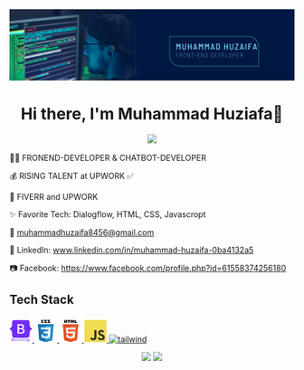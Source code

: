 <body>
	 <img src="https://github.com/huzaifa4345/Muhammad-Huzaifa/blob/main/Blue%20And%20Green%20Professional%20Technology%20LinkedIn%20Banner.png" alt="Baner" >
  <div align="center">
    <h1> Hi there, I'm Muhammad Huziafa👋<a href="https://github.com/huzaifa4345"></h1>
  </div>
<p align="center">
<a href="https://github.com/Muhammad Huzaifa"><img src="https://readme-typing-svg.herokuapp.com/?lines=Fronend-Developer;Chatbot-Developer&font=Roboto&size=26&duration=3500&pause=500&center=true&width=500&height=50&color=eab676"></a>

	
👨‍💻 FRONEND-DEVELOPER & CHATBOT-DEVELOPER
	
💰 RISING TALENT at UPWORK ✅

💸 FIVERR and UPWORK

✨ Favorite Tech: Dialogflow, HTML, CSS, Javascropt

📧 muhammadhuzaifa8456@gmail.com

💼 LinkedIn: www.linkedin.com/in/muhammad-huzaifa-0ba4132a5

📷 Facebook: https://www.facebook.com/profile.php?id=61558374256180
 
<h2>Tech Stack</h2>
<h3 align="left"></h3>
<p align="left"> <a href="https://getbootstrap.com" target="_blank" rel="noreferrer"> <img src="https://raw.githubusercontent.com/devicons/devicon/master/icons/bootstrap/bootstrap-plain-wordmark.svg" alt="bootstrap" width="40" height="40"/> </a> <a href="https://www.w3schools.com/css/" target="_blank" rel="noreferrer"> <img src="https://raw.githubusercontent.com/devicons/devicon/master/icons/css3/css3-original-wordmark.svg" alt="css3" width="40" height="40"/> </a> <a href="https://www.w3.org/html/" target="_blank" rel="noreferrer"> <img src="https://raw.githubusercontent.com/devicons/devicon/master/icons/html5/html5-original-wordmark.svg" alt="html5" width="40" height="40"/> </a> <a href="https://developer.mozilla.org/en-US/docs/Web/JavaScript" target="_blank" rel="noreferrer"> <img src="https://raw.githubusercontent.com/devicons/devicon/master/icons/javascript/javascript-original.svg" alt="javascript" width="40" height="40"/> </a> <a href="https://tailwindcss.com/" target="_blank" rel="noreferrer"> <img src="https://www.vectorlogo.zone/logos/tailwindcss/tailwindcss-icon.svg" alt="tailwind" width="40" height="40"/> </a> </p>


<p align="center">
<a href="https://www.linkedin.com/in/muhammad-huzaifa-0ba4132a5"><img src="https://img.shields.io/badge/-Muhammad Huzaifa-0077B5?style=flat&logo=Linkedin&logoColor=white"/></a>
<a href="mailto:muhammadhuzaifa8456@gmail.com"><img src="https://img.shields.io/badge/-muhammadhuzaifa8456@gmail.com-D14836?style=flat&logo=Gmail&logoColor=white"/></a></a>
 </p>
 
<br>

